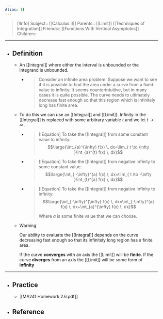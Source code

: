 ```yaml
---
Alias: []
---
```

> [!Info]
> Subject:: [[Calculus II]]
> Parents:: [[Limit]] [[Techniques of Integration]]
> Friends:: [[Functions With Vertical Asymptotes]]
> Children:: 
---
- ## Definition
	- An [[Integral]] where either the interval is unbounded or the integrand is unbounded.
		- > Consider an infinite area problem. Suppose we want to see if it is possible to find the area under a curve from a fixed value to infinity. It seems counterintuitive, but in many cases it is quite possible. The curve needs to ultimately decrease fast enough so that this region which is infinitely long has finite area.
	- To do this we can use an [[Integral]] and [[Limit]]. Infinity in the [[Integral]] is replaced with some arbitrary variable $t$ and we let $t\to \infty$.
		- > [!Equation]
		  > To take the [[Integral]] from some constant value to infinity:
		  > $$\large{\int_{a}^{\infty} f(x) \, dx=\lim_{ t \to \infty }\int_{a}^{t} f(x) \, dx}$$
		- > [!Equation]
		  > To take the [[Integral]] from negative infinity to some constant value:
		  > $$\large{\int_{ -\infty}^{a} f(x) \, dx=\lim_{ t \to -\infty }\int_{t}^{a} f(x) \, dx}$$
		- > [!Equation]
		  > To take the [[Integral]] from negative infinity to infinity:
		  > $$\large{\int_{-\infty}^{\infty} f(x) \, dx=\int_{-\infty}^{a} f(x) \, dx+\int_{a}^{\infty} f(x) \, dx}$$
		  > 
		  > Where $a$ is some finite value that we can choose.
	- > [!Warning]
	  > Our ability to evaluate the [[Integral]] depends on the curve decreasing fast enough so that its infinitely long region has a finite area. 
	  > 
	  > If the curve **converges** with an axis the [[Limit]] will be **finite**. If the curve **diverges** from an axis the [[Limit]] will be some form of **infinity**
---
- ## Practice
	- [[MA241 Homework 2.6.pdf]]
- ## Reference